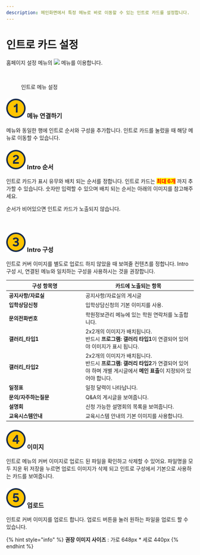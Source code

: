 ```yaml
---
description: 메인화면에서 특정 메뉴로 바로 이동할 수 있는 인트로 카드를 설정합니다.
---
```


# 인트로 카드 설정

홈페이지 설정 메뉴의 ![](<../../.gitbook/assets/header_메뉴 및 인트로.svg>) 메뉴를 이용합니다.

<figure><img src="../../.gitbook/assets/인트로 카드 설정.png" alt=""><figcaption><p>인트로 메뉴 설정</p></figcaption></figure>

### ![](../../.gitbook/assets/number_circle_one.svg) 메뉴 연결하기

메뉴와 동일한 행에 인트로 순서와 구성을 추가합니다. 인트로 카드를 눌렀을 때 해당 메뉴로 이동할 수 있습니다.

### ![](../../.gitbook/assets/number_circle_two.svg) Intro 순서

인트로 카드가 표시 유무와 배치 되는 순서를 정합니다. 인트로 카드는 <mark style="color:red;">**최대 6개**</mark> 까지 추가할 수 있습니다. 숫자만 입력할 수 있으며 배치 되는 순서는 아래의 이미지를 참고해주세요.

순서가 비어있으면 인트로 카드가 노출되지 않습니다.

<figure><img src="../../.gitbook/assets/인트로 배치 순서 (1).png" alt=""><figcaption></figcaption></figure>

### ![](../../.gitbook/assets/number_circle_three.svg) Intro 구성

인트로 커버 이미지를 별도로 업로드 하지 않았을 때 보여줄 컨텐츠를 정합니다. Intro 구성 시, 연결된 메뉴와 일치하는 구성을 사용하시는 것을 권장합니다.

<table><thead><tr><th width="192">구성 항목명</th><th>카드에 노출되는 항목</th></tr></thead><tbody><tr><td><strong>공지사항/자료실</strong></td><td>공지사항/자료실의 게시글</td></tr><tr><td><strong>입학상담신청</strong></td><td>입학상담신청의 기본 이미지를 사용.</td></tr><tr><td><strong>문의전화번호</strong></td><td>학원정보관리 메뉴에 있는 학원 연락처를 노출합니다.</td></tr><tr><td><strong>갤러리_타입1</strong></td><td>2x2개의 이미지가 배치됩니다. <br>반드시 <strong>프로그램: 갤러리 타입1</strong>이 연결되어 있어야 이미지가 표시 됩니다.</td></tr><tr><td><strong>갤러리_타입2</strong></td><td>2x2개의 이미지가 배치됩니다. <br>반드시 <strong>프로그램: 갤러리 타입2</strong>가 연결되어 있어야 하며 개별 게시글에서 <strong>메인 표출</strong>이 지정되어 있어야 합니다.</td></tr><tr><td><strong>일정표</strong></td><td>일정 달력이 나타납니다.</td></tr><tr><td><strong>문의/자주하는질문</strong></td><td>Q&#x26;A의 게시글을 보여줍니다.</td></tr><tr><td><strong>설명회</strong></td><td>신청 가능한 설명회의 목록을 보여줍니다.</td></tr><tr><td><strong>교육시스템안내</strong></td><td>교육시스템 안내의 기본 이미지를 사용합니다.</td></tr></tbody></table>

### ![](../../.gitbook/assets/number_circle_four.svg) 이미지

인트로 메뉴의 커버 이미지로 업로드 된 파일을 확인하고 삭제할 수 있어요. 파일명을 모두 지운 뒤 저장을 누르면 업로드 이미지가 삭제 되고 인트로 구성에서 기본으로 사용하는 카드를 보여줍니다.

### ![](../../.gitbook/assets/number_circle_five.svg) 업로드

인트로 커버 이미지를 업로드 합니다. 업로드 버튼을 눌러 원하는 파일을 업로드 할 수 있습니다.

{% hint style="info" %}
**권장 이미지 사이즈** : 가로 648px \* 세로 440px
{% endhint %}

